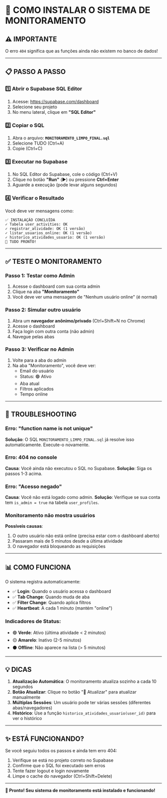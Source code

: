 # 🚀 COMO INSTALAR O SISTEMA DE MONITORAMENTO

## ⚠️ IMPORTANTE
O erro `404` significa que as funções ainda não existem no banco de dados!

---

## 📋 PASSO A PASSO

### 1️⃣ Abrir o Supabase SQL Editor
1. Acesse: https://supabase.com/dashboard
2. Selecione seu projeto
3. No menu lateral, clique em **"SQL Editor"**

### 2️⃣ Copiar o SQL
1. Abra o arquivo: **`MONITORAMENTO_LIMPO_FINAL.sql`**
2. Selecione TUDO (Ctrl+A)
3. Copie (Ctrl+C)

### 3️⃣ Executar no Supabase
1. No SQL Editor do Supabase, cole o código (Ctrl+V)
2. Clique no botão **"Run"** (▶️) ou pressione **Ctrl+Enter**
3. Aguarde a execução (pode levar alguns segundos)

### 4️⃣ Verificar o Resultado
Você deve ver mensagens como:
```
✅ INSTALAÇÃO CONCLUÍDA
✓ Tabela user_activities: OK
✓ registrar_atividade: OK (1 versão)
✓ listar_usuarios_online: OK (1 versão)
✓ historico_atividades_usuario: OK (1 versão)
🎯 TUDO PRONTO!
```

---

## ✅ TESTE O MONITORAMENTO

### Passo 1: Testar como Admin
1. Acesse o dashboard com sua conta admin
2. Clique na aba **"Monitoramento"**
3. Você deve ver uma mensagem de "Nenhum usuário online" (é normal)

### Passo 2: Simular outro usuário
1. Abra um **navegador anônimo/privado** (Ctrl+Shift+N no Chrome)
2. Acesse o dashboard
3. Faça login com outra conta (não admin)
4. Navegue pelas abas

### Passo 3: Verificar no Admin
1. Volte para a aba do admin
2. Na aba "Monitoramento", você deve ver:
   - Email do usuário
   - Status: 🟢 Ativo
   - Aba atual
   - Filtros aplicados
   - Tempo online

---

## 🐛 TROUBLESHOOTING

### Erro: "function name is not unique"
**Solução**: O SQL `MONITORAMENTO_LIMPO_FINAL.sql` já resolve isso automaticamente. Execute-o novamente.

### Erro: 404 no console
**Causa**: Você ainda não executou o SQL no Supabase.
**Solução**: Siga os passos 1-3 acima.

### Erro: "Acesso negado"
**Causa**: Você não está logado como admin.
**Solução**: Verifique se sua conta tem `is_admin = true` na tabela `user_profiles`.

### Monitoramento não mostra usuários
**Possíveis causas**:
1. O outro usuário não está online (precisa estar com o dashboard aberto)
2. Passaram mais de 5 minutos desde a última atividade
3. O navegador está bloqueando as requisições

---

## 📊 COMO FUNCIONA

O sistema registra automaticamente:
- ✅ **Login**: Quando o usuário acessa o dashboard
- ✅ **Tab Change**: Quando muda de aba
- ✅ **Filter Change**: Quando aplica filtros
- ✅ **Heartbeat**: A cada 1 minuto (mantém "online")

### Indicadores de Status:
- 🟢 **Verde**: Ativo (última atividade < 2 minutos)
- 🟡 **Amarelo**: Inativo (2-5 minutos)
- ⚫ **Offline**: Não aparece na lista (> 5 minutos)

---

## 💡 DICAS

1. **Atualização Automática**: O monitoramento atualiza sozinho a cada 10 segundos
2. **Botão Atualizar**: Clique no botão "🔄 Atualizar" para atualizar manualmente
3. **Múltiplas Sessões**: Um usuário pode ter várias sessões (diferentes abas/navegadores)
4. **Histórico**: Use a função `historico_atividades_usuario(user_id)` para ver o histórico

---

## ✨ ESTÁ FUNCIONANDO?

Se você seguiu todos os passos e ainda tem erro 404:
1. Verifique se está no projeto correto no Supabase
2. Confirme que o SQL foi executado sem erros
3. Tente fazer logout e login novamente
4. Limpe o cache do navegador (Ctrl+Shift+Delete)

---

**🎉 Pronto! Seu sistema de monitoramento está instalado e funcionando!**

